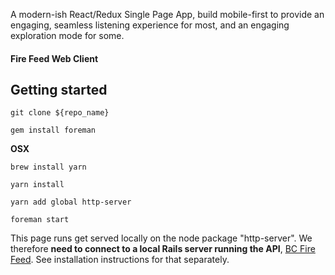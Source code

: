 A modern-ish React/Redux Single Page App, build mobile-first to provide an engaging, seamless
listening experience for most, and an engaging exploration mode for some.
#### Fire Feed Web Client

## Getting started

`git clone ${repo_name}`

`gem install foreman`

**OSX**

`brew install yarn`

`yarn install`

`yarn add global http-server`

`foreman start`


This page runs get served locally on the node package "http-server". We therefore **need to connect to a local Rails server running the API**, [BC Fire Feed](www.github.com/aylanismello/bc-fire-api). See installation instructions for that separately.
